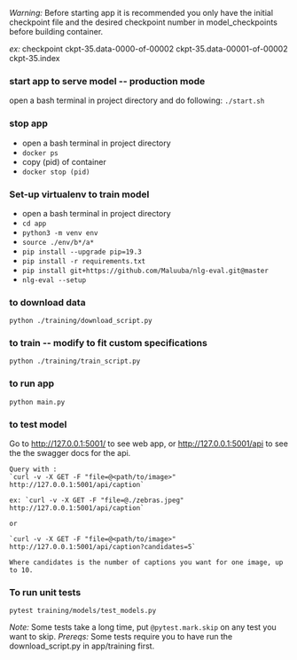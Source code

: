 *Warning:* Before starting app it is recommended you only have the initial checkpoint
file and the desired checkpoint number in model_checkpoints before building container.

*ex:* checkpoint ckpt-35.data-0000-of-00002 ckpt-35.data-00001-of-00002 ckpt-35.index

### start app to serve model -- production mode 
open a bash terminal in project directory and do following:
`./start.sh`

### stop app
* open a bash terminal in project directory
* `docker ps`
* copy (pid) of container
* `docker stop (pid)`


### Set-up virtualenv to train model
   * open a bash terminal in project directory
   * `cd app`
   * `python3 -m venv env`
   * `source ./env/b*/a*`
   * `pip install --upgrade pip=19.3`
   * `pip install -r requirements.txt`
   * `pip install git+https://github.com/Maluuba/nlg-eval.git@master`
   * `nlg-eval --setup`

### to download data 
`python ./training/download_script.py`

### to train -- modify to fit custom specifications
`python ./training/train_script.py`

###  to run app 
`python main.py`

### to test model
Go to http://127.0.0.1:5001/ to see web app,
or http://127.0.0.1:5001/api to see the the swagger docs for the api.
    
    Query with :
    `curl -v -X GET -F "file=@<path/to/image>"  http://127.0.0.1:5001/api/caption`

    ex: `curl -v -X GET -F "file=@./zebras.jpeg"  http://127.0.0.1:5001/api/caption`

    or

    `curl -v -X GET -F "file=@<path/to/image>"  http://127.0.0.1:5001/api/caption?candidates=5`

    Where candidates is the number of captions you want for one image, up to 10.

### To run unit tests
`pytest training/models/test_models.py`

*Note:* Some tests take a long time, put `@pytest.mark.skip` on any test you want to skip.
*Prereqs:* Some tests require you to have run the download_script.py in app/training first.
